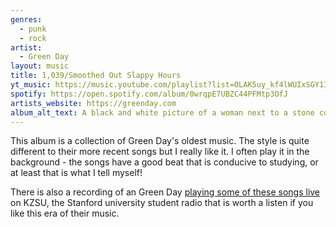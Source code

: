```yaml
---
genres:
  - punk
  - rock
artist:
  - Green Day
layout: music
title: 1,039/Smoothed Out Slappy Hours
yt_music: https://music.youtube.com/playlist?list=OLAK5uy_kf4lWUIxSGY1IiD2uuWqymHhzVcT4btJM
spotify: https://open.spotify.com/album/0wrqpE7UBZC44PFMtp3OfJ
artists_website: https://greenday.com
album_alt_text: A black and white picture of a woman next to a stone column with a tree behind her that has a white border as if it has been glued onto the page. The album title and "Green Day" are green and irregular.
---
```

This album is a collection of Green Day's oldest music. The style is quite different to their more recent songs but I really like it.  I often play it in the background - the songs have a good beat that is conducive to studying, or at least that is what I tell myself!

There is also a recording of an Green Day [playing some of these songs live](https://music.youtube.com/watch?v=NKHvbr8YG9A) on KZSU, the Stanford university student radio that is worth a listen if you like this era of their music.